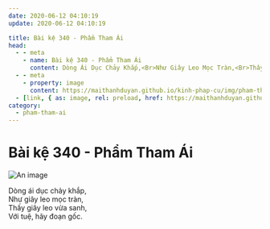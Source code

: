 ```yaml
---
date: 2020-06-12 04:10:19
update: 2020-06-12 04:10:19

title: Bài kệ 340 - Phẩm Tham Ái
head:
  - - meta
    - name: Bài kệ 340 - Phẩm Tham Ái
      content: Dòng Ái Dục Chảy Khắp,<Br>Như Giây Leo Mọc Tràn,<Br>Thấy Giây Leo Vừa Sanh,<Br>Với Tuệ, Hãy Đoạn Gốc.<Br>
  - - meta
    - property: image
      content: https://maithanhduyan.github.io/kinh-phap-cu/img/pham-tham-ai/pham-tham-ai-340.jpg
  - [link, { as: image, rel: preload, href: https://maithanhduyan.github.io/kinh-phap-cu/img/pham-tham-ai/pham-tham-ai-340.jpg }]
category:
  - pham-tham-ai
---
```


# Bài kệ 340 - Phẩm Tham Ái

![An image](/img/pham-tham-ai/pham-tham-ai-340.jpg)

Dòng ái dục chảy khắp,<br>Như giây leo mọc tràn,<br>Thấy giây leo vừa sanh,<br>Với tuệ, hãy đoạn gốc.<br>

